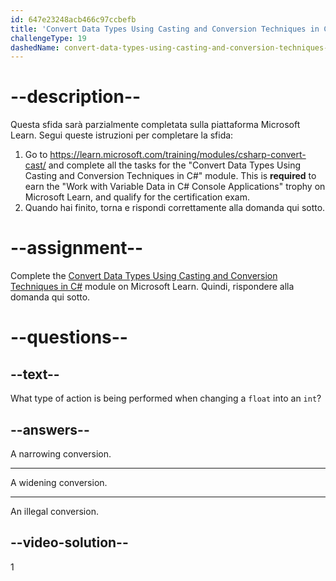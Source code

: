 ```yaml
---
id: 647e23248acb466c97ccbefb
title: 'Convert Data Types Using Casting and Conversion Techniques in C#'
challengeType: 19
dashedName: convert-data-types-using-casting-and-conversion-techniques-in-c-sharp
---
```


# --description--

Questa sfida sarà parzialmente completata sulla piattaforma Microsoft Learn. Segui queste istruzioni per completare la sfida:

1. Go to <a href="https://learn.microsoft.com/training/modules/csharp-convert-cast/" target="_blank" rel="noreferrer">https://learn.microsoft.com/training/modules/csharp-convert-cast/</a> and complete all the tasks for the "Convert Data Types Using Casting and Conversion Techniques in C#" module. This is **required** to earn the "Work with Variable Data in C# Console Applications" trophy on Microsoft Learn, and qualify for the certification exam.
1. Quando hai finito, torna e rispondi correttamente alla domanda qui sotto.

# --assignment--

Complete the <a href="https://learn.microsoft.com/training/modules/csharp-convert-cast/" target="_blank" rel="noreferrer">Convert Data Types Using Casting and Conversion Techniques in C#</a> module on Microsoft Learn. Quindi, rispondere alla domanda qui sotto.

# --questions--

## --text--

What type of action is being performed when changing a `float` into an `int`?

## --answers--

A narrowing conversion.

---

A widening conversion.

---

An illegal conversion.

## --video-solution--

1
